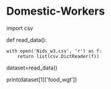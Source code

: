 Domestic-Workers
================
import csv

def read_data():

	with open('Nids_w3.csv', 'r') as f:
		return list(csv.DictReader(f))

dataset=read_data()
		
print(dataset[1]['food_wgt'])
